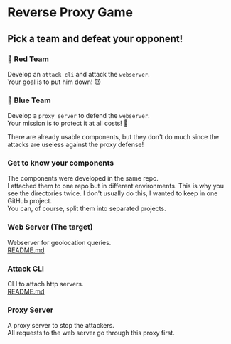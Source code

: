 # Reverse Proxy Game

## Pick a team and defeat your opponent!

### 🔴 Red Team

Develop an `attack cli` and attack the `webserver`.  
Your goal is to put him down! 😈

### 🔵 Blue Team

Develop a `proxy server` to defend the `webserver`.  
Your mission is to protect it at all costs! 💂

There are already usable components, but they don't do much since the attacks are useless against the proxy
defense!

### Get to know your components

The components were developed in the same repo.  
I attached them to one repo but in different environments. This is why you see the directories twice.
I don't usually do this, I wanted to keep in one GitHub project.  
You can, of course, split them into separated projects.

### Web Server (The target)

Webserver for geolocation queries.  
[README.md](webserver/README.md)

### Attack CLI

CLI to attach http servers.  
[README.md](attackcli/README.md)

### Proxy Server
A proxy server to stop the attackers.  
All requests to the web server go through this proxy first.